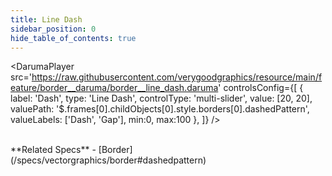 ```yaml
---
title: Line Dash
sidebar_position: 0
hide_table_of_contents: true
---
```


<DarumaPlayer 
  src='https://raw.githubusercontent.com/verygoodgraphics/resource/main/feature/border__daruma/border__line_dash.daruma'
  controlsConfig={[
    {
      label: 'Dash',
      type: 'Line Dash',
      controlType: 'multi-slider',
      value: [20, 20],
      valuePath: '$.frames[0].childObjects[0].style.borders[0].dashedPattern',
      valueLabels: ['Dash', 'Gap'],
      min:0,
      max:100
    },
  ]}
/>

<br />
**Related Specs**
- [Border](/specs/vectorgraphics/border#dashedpattern)
